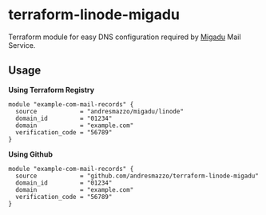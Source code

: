 # terraform-linode-migadu

Terraform module for easy DNS configuration required by [Migadu](https://www.migadu.com) Mail Service.

## Usage

**Using Terraform Registry**
```
module "example-com-mail-records" {
  source            = "andresmazzo/migadu/linode"
  domain_id         = "01234"
  domain            = "example.com"
  verification_code = "56789"
}
```


**Using Github**
```
module "example-com-mail-records" {
  source            = "github.com/andresmazzo/terraform-linode-migadu"
  domain_id         = "01234"
  domain            = "example.com"
  verification_code = "56789"
}
```